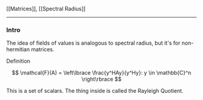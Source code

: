 [[Matrices]], [[Spectral Radius]]

---
### **Intro**

The idea of fields of values is analogous to spectral radius, but it's for non-hermitian matrices. 

Definition 

$$
\mathcal{F}(A) = \left\lbrace
    \frac{y^HAy}{y^Hy}: y \in \mathbb{C}^n
\right\rbrace
$$

This is a set of scalars. The thing inside is called the Rayleigh Quotient. 

